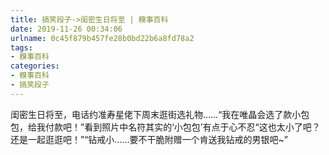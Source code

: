 ```yaml
---
title: 搞笑段子->闺密生日将至 | 糗事百科
date: 2019-11-26 00:34:06
urlname: 0c45f879b457fe28b0bd22b6a8fd78a2
tags: 
- 糗事百科
categories:
- 糗事百科
- 搞笑段子
---
```

闺密生日将至，电话约准寿星佬下周末逛街选礼物……“我在唯晶会选了款小包包，给我付款吧！”看到照片中名符其实的‘小包包’有点于心不忍“这也太小了吧？还是一起逛逛吧！”“钻戒小……要不干脆附赠一个肯送我钻戒的男银吧~”


